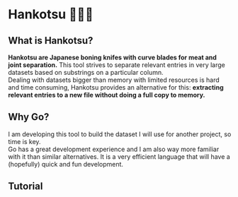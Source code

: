 # Hankotsu 🦫🔪📃
## What is Hankotsu?
**__Hankotsu__ are Japanese boning knifes with curve blades for meat and joint separation.** This tool strives to separate relevant entries in very large datasets based on substrings on a particular column.\
Dealing with datasets bigger than memory with limited resources is hard and time consuming, Hankotsu provides an alternative for this: **extracting relevant entries to a new file without doing a full copy to memory.**
## Why Go?
I am developing this tool to build the dataset I will use for another project, so time is key.\
Go has a great development experience and I am also way more familiar with it than similar alternatives. It is a very efficient language that will have a (hopefully) quick and fun development.
## Tutorial
